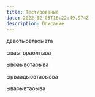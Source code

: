```yaml
---
title: Тестирование
date: 2022-02-05T16:22:49.974Z
description: Описание
---
```

дваотыовтаоывта

ываыгвраолтыва

ывоаывотаоыва

ырваадыовтаоывва

ываоывтаоыва